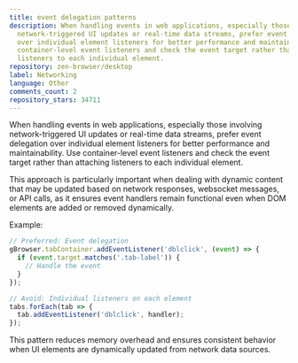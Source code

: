 ```yaml
---
title: event delegation patterns
description: When handling events in web applications, especially those involving
  network-triggered UI updates or real-time data streams, prefer event delegation
  over individual element listeners for better performance and maintainability. Use
  container-level event listeners and check the event target rather than attaching
  listeners to each individual element.
repository: zen-browser/desktop
label: Networking
language: Other
comments_count: 2
repository_stars: 34711
---
```


When handling events in web applications, especially those involving network-triggered UI updates or real-time data streams, prefer event delegation over individual element listeners for better performance and maintainability. Use container-level event listeners and check the event target rather than attaching listeners to each individual element.

This approach is particularly important when dealing with dynamic content that may be updated based on network responses, websocket messages, or API calls, as it ensures event handlers remain functional even when DOM elements are added or removed dynamically.

Example:
```javascript
// Preferred: Event delegation
gBrowser.tabContainer.addEventListener('dblclick', (event) => {
  if (event.target.matches('.tab-label')) {
    // Handle the event
  }
});

// Avoid: Individual listeners on each element
tabs.forEach(tab => {
  tab.addEventListener('dblclick', handler);
});
```

This pattern reduces memory overhead and ensures consistent behavior when UI elements are dynamically updated from network data sources.